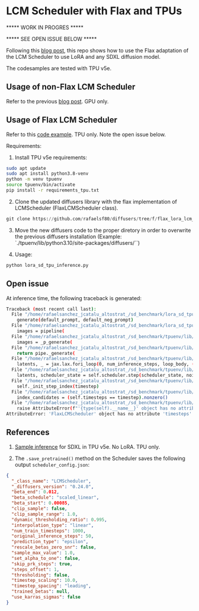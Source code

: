 # LCM Scheduler with Flax and TPUs

***** WORK IN PROGRES *****

***** SEE OPEN ISSUE BELOW *****

Following this [blog post](https://huggingface.co/blog/lcm_lora), this repo shows how to use the Flax adaptation of the LCM Scheduler to use LoRA and any SDXL diffusion model. 

The codesamples are tested with TPU v5e.


## Usage of non-Flax LCM Scheduler

Refer to the previous [blog post](https://huggingface.co/blog/lcm_lora). GPU only.


## Usage of Flax LCM Scheduler 

Refer to this [code example](./lora_sd_tpu_inference.py). TPU only. Note the open issue below.

Requirements:

1. Install TPU v5e requirements:
```sh
sudo apt update
sudo apt install python3.8-venv
python -m venv tpuenv
source tpuenv/bin/activate
pip install -r requirements_tpu.txt
```

2. Clone the updated diffusers library with the flax implementation of LCMScheduler (FlaxLCMScheduler class). 
```py
git clone https://github.com/rafaelsf80/diffusers/tree/f/flax_lora_lcm_scheduler
```

3. Move the new diffusers code to the proper diretory in order to overwrite the previous diffusers installation (Example: `./tpuenv/lib/python3.10/site-packages/diffusers/``)

4. Usage:
```sh
python lora_sd_tpu_inference.py
```


## Open issue

At inference time, the following traceback is generated:
```sh
Traceback (most recent call last):
  File "/home/rafaelsanchez_jcatalu_altostrat_/sd_benchmark/lora_sd_tpu_one_run.py", line 107, in <module>
    generate(default_prompt, default_neg_prompt)
  File "/home/rafaelsanchez_jcatalu_altostrat_/sd_benchmark/lora_sd_tpu_one_run.py", line 91, in generate
    images = pipeline(
  File "/home/rafaelsanchez_jcatalu_altostrat_/sd_benchmark/tpuenv/lib/python3.10/site-packages/diffusers/pipelines/stable_diffusion_xl/pipeline_flax_stable_diffusion_xl.py", line 116, in __call__
    images = _p_generate(
  File "/home/rafaelsanchez_jcatalu_altostrat_/sd_benchmark/tpuenv/lib/python3.10/site-packages/diffusers/pipelines/stable_diffusion_xl/pipeline_flax_stable_diffusion_xl.py", line 298, in _p_generate
    return pipe._generate(
  File "/home/rafaelsanchez_jcatalu_altostrat_/sd_benchmark/tpuenv/lib/python3.10/site-packages/diffusers/pipelines/stable_diffusion_xl/pipeline_flax_stable_diffusion_xl.py", line 265, in _generate
    latents, _ = jax.lax.fori_loop(0, num_inference_steps, loop_body, (latents, scheduler_state))
  File "/home/rafaelsanchez_jcatalu_altostrat_/sd_benchmark/tpuenv/lib/python3.10/site-packages/diffusers/pipelines/stable_diffusion_xl/pipeline_flax_stable_diffusion_xl.py", line 257, in loop_body
    latents, scheduler_state = self.scheduler.step(scheduler_state, noise_pred, t, latents).to_tuple()
  File "/home/rafaelsanchez_jcatalu_altostrat_/sd_benchmark/tpuenv/lib/python3.10/site-packages/diffusers/schedulers/scheduling_lcm_flax.py", line 631, in step
    self._init_step_index(timestep)
  File "/home/rafaelsanchez_jcatalu_altostrat_/sd_benchmark/tpuenv/lib/python3.10/site-packages/diffusers/schedulers/scheduling_lcm_flax.py", line 308, in _init_step_index
    index_candidates = (self.timesteps == timestep).nonzero()
  File "/home/rafaelsanchez_jcatalu_altostrat_/sd_benchmark/tpuenv/lib/python3.10/site-packages/diffusers/configuration_utils.py", line 138, in __getattr__
    raise AttributeError(f"'{type(self).__name__}' object has no attribute '{name}'")
AttributeError: 'FlaxLCMScheduler' object has no attribute 'timesteps'. Did you mean: 'set_timesteps'?
```


## References

1. [Sample inference](./sd_tpu_inference.py) for SDXL in TPU v5e. No LoRA. TPU only.

2. The `.save_pretrained()` method on the Scheduler saves the following output `scheduler_config.json`:
```json
{
  "_class_name": "LCMScheduler",
  "_diffusers_version": "0.24.0",
  "beta_end": 0.012,
  "beta_schedule": "scaled_linear",
  "beta_start": 0.00085,
  "clip_sample": false,
  "clip_sample_range": 1.0,
  "dynamic_thresholding_ratio": 0.995,
  "interpolation_type": "linear",
  "num_train_timesteps": 1000,
  "original_inference_steps": 50,
  "prediction_type": "epsilon",
  "rescale_betas_zero_snr": false,
  "sample_max_value": 1.0,
  "set_alpha_to_one": false,
  "skip_prk_steps": true,
  "steps_offset": 1,
  "thresholding": false,
  "timestep_scaling": 10.0,
  "timestep_spacing": "leading",
  "trained_betas": null,
  "use_karras_sigmas": false
}
```